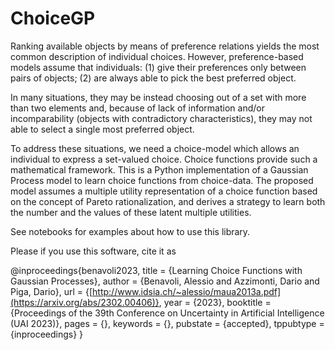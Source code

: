 # ChoiceGP

Ranking available objects  by means of preference relations yields the most common description of individual choices. However, preference-based models assume that individuals: (1) give their preferences only between pairs of objects; (2) are always able to pick  the best preferred object.

In many situations, they may be instead choosing out of a set with more than two elements and, because of lack of information and/or incomparability (objects with  contradictory characteristics), they may not able to select a single most preferred object.  

To address these situations, we need a choice-model which allows an individual to express a set-valued choice. Choice functions provide such a mathematical framework. This is a Python implementation of a Gaussian Process model to learn choice functions from choice-data. The proposed model assumes a multiple utility representation of a choice function based on the concept of Pareto rationalization, and derives a strategy to learn both the number and the values of these latent multiple utilities.

See notebooks for examples about how to use this library.

Please if you use this software, cite it as

@inproceedings{benavoli2023,
title = {Learning Choice Functions with Gaussian Processes},
author = {Benavoli, Alessio and Azzimonti, Dario and Piga, Dario},
url = {[http://www.idsia.ch/~alessio/maua2013a.pdf](https://arxiv.org/abs/2302.00406)},
year = {2023},
booktitle = {Proceedings of the 39th Conference on Uncertainty in Artificial Intelligence (UAI 2023)},
pages = {},
keywords = {},
pubstate = {accepted},
tppubtype = {inproceedings}
}




